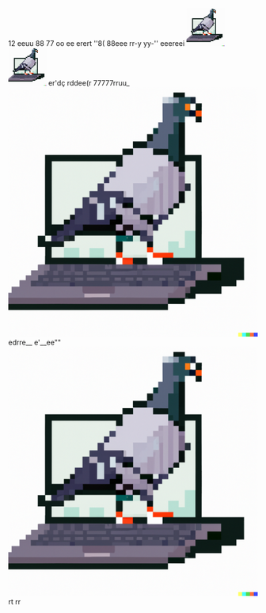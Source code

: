 
12
eeuu
88
77
oo
ee
erert
''8(
88eee
rr-y
yy-''
eeereei
<img title="uni"  src="assets/pigeon2.png" alt="pigeon" width="77">   <img title="uni"  src="assets/pigeon2.png" alt="pigeon" width="77"> 
er'dç
rddee(r
77777rruu_ ![pigeon](https://raw.githubusercontent.com/Fralacticus/articles_md/main/Article_teintes_rouges_degats/assets/pigeon2.png)
edrre__
e'__ee""
![pigeon](assets/pigeon2.png "coucou") 
rt
rr
